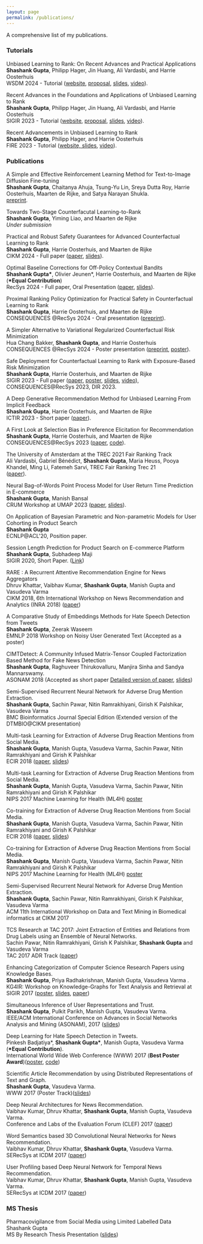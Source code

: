 ```yaml
---
layout: page
permalink: /publications/
---
```


A comprehensive list of my publications. 

### Tutorials

Unbiased Learning to Rank: On Recent Advances and Practical Applications <br>
<b>Shashank Gupta</b>, Philipp Hager, Jin Huang, Ali Vardasbi, and Harrie Oosterhuis <br>
WSDM 2024 - Tutorial ([website](https://sites.google.com/view/wsdm-2024-tutorial-ultr/), [proposal](https://drive.google.com/file/d/1v8TAAM2mSA2-Zf3Mp-8-9O8gg1o6Nrji/view?usp=sharing), [slides](https://drive.google.com/file/d/1-sRsFkG4juBHqqQ-ces3HRvtYHpR0l7U/view?usp=sharing), [video](https://www.youtube.com/watch?v=fcqCkjgOnJ8)).

Recent Advances in the Foundations and Applications of Unbiased Learning to Rank <br>
<b>Shashank Gupta</b>, Philipp Hager, Jin Huang, Ali Vardasbi, and Harrie Oosterhuis <br>
SIGIR 2023 - Tutorial ([website](https://sites.google.com/view/sigir-2023-tutorial-ultr), [proposal](https://drive.google.com/file/d/1HZP5X_5czqKWoAjXDAnC1PxvTHIqOjzj/view?usp=sharing), [slides](https://docs.google.com/presentation/d/1NdhDEn8xKPQO-J0YiF6KPKP20CiNLctF7krrGldEywY/present?slide=id.g1e4da214d8b_0_0), [video](https://www.youtube.com/watch?v=fcqCkjgOnJ8)).

Recent Advancements in Unbiased Learning to Rank <br>
<b>Shashank Gupta</b>, Philipp Hager, and Harrie Oosterhuis <br>
FIRE 2023 - Tutorial ([website, slides](https://sites.google.com/view/fire-2023-ultr-tutorial/home), [video](https://www.youtube.com/watch?v=fcqCkjgOnJ8)).

### Publications

A Simple and Effective Reinforcement Learning Method for Text-to-Image Diffusion Fine-tuning <br>
<b>Shashank Gupta</b>, Chaitanya Ahuja, Tsung-Yu Lin, Sreya Dutta Roy, Harrie Oosterhuis, Maarten de Rijke, and Satya Narayan Shukla. <br>
[preprint](https://arxiv.org/pdf/2503.00897).

Towards Two-Stage Counterfacutal Learning-to-Rank <br>
<b>Shashank Gupta</b>, Yiming Liao, and Maarten de Rijke <br>
*Under submission*

Practical and Robust Safety Guarantees for Advanced Counterfactual Learning to Rank <br>
<b>Shashank Gupta</b>, Harrie Oosterhuis, and Maarten de Rijke <br>
CIKM 2024 - Full paper ([paper](https://drive.google.com/file/d/1WPGxFq07Qkj6sNEXpCOt_pAD6Hih6sBI/view?usp=sharing), [slides](https://docs.google.com/presentation/d/e/2PACX-1vSibjqPOHFqyWdjAPt6hMzc0pPbIRz30THGlQVewkg3XCX2vGKuoQCzfgeHigleIm4BWYEjqmQo88IW/pub?start=false&loop=false&delayms=10000)).

Optimal Baseline Corrections for Off-Policy Contextual Bandits <br>
<b>Shashank Gupta\*</b>, Olivier Jeunen\*, Harrie Oosterhuis, and Maarten de Rijke (<b>\*Equal Contribution</b>) <br>
RecSys 2024 - Full paper, Oral Presentation ([paper](https://drive.google.com/file/d/16hyfO1Fw9i5HWGlUpLgO3rhh1j3lN8xV/view?usp=sharing), [slides](https://docs.google.com/presentation/d/e/2PACX-1vQXCo6vgbHan3j2k81-JPLc2XY-FyOLgk77IHvKiPDUrFZUymrLp1MmG9Jhy9nHHq-Nb9v1J6y0G_Rn/pub?start=false&loop=false&delayms=10000)).

Proximal Ranking Policy Optimization for Practical Safety in Counterfactual Learning to Rank <br>
<b>Shashank Gupta</b>, Harrie Oosterhuis, and Maarten de Rijke <br>
CONSEQUENCES @RecSys 2024 - Oral presentation ([preprint](https://arxiv.org/abs/2409.09881)).

A Simpler Alternative to Variational Regularized Counterfactual Risk Minimization <br>
Hua Chang Bakker, <b>Shashank Gupta</b>, and Harrie Oosterhuis <br>
CONSEQUENCES @RecSys 2024 - Poster presentation ([preprint](https://arxiv.org/abs/2409.09819), [poster](https://drive.google.com/file/d/1VG_o4LBYLgq9nKJVcJoUaPRe54UPhDOr/view?usp=drive_link)).

Safe Deployment for Counterfactual Learning to Rank with Exposure-Based Risk Minimization <br>
<b>Shashank Gupta</b>, Harrie Oosterhuis, and Maarten de Rijke <br>
SIGIR 2023 - Full paper ([paper](https://drive.google.com/file/d/1GL285QRF44r-G4la0OaIl6IZs73w5aop/view), [poster](https://drive.google.com/file/d/1xhzLB68AzyG-PZcTdxOkyRnIhiVAQhyw/view?usp=sharing), [slides](https://docs.google.com/presentation/d/e/2PACX-1vRWezrXibGt6KpP7DvOazUIHsBs4N904Q7QLC86ynCuOYru_qmNctgwwvAcjnv7wFNDKV3nv10s6JOk/pub?start=false&loop=false&delayms=60000), [video](https://www.youtube.com/watch?v=xlsmhOtwFUc)), CONSEQUENCES@RecSys 2023, DIR 2023.

A Deep Generative Recommendation Method for Unbiased Learning From Implicit Feedback <br>
<b>Shashank Gupta</b>, Harrie Oosterhuis, and Maarten de Rijke <br>
ICTIR 2023 - Short paper ([paper](https://drive.google.com/file/d/1NM1xewIrnrvmILLBX1vYo2vY3bRQmWL5/view?usp=drive_link)).

A First Look at Selection Bias in Preference Elicitation for Recommendation <br>
<b>Shashank Gupta</b>, Harrie Oosterhuis, and Maarten de Rijke <br>
CONSEQUENCES@RecSys 2023 ([paper](https://drive.google.com/file/d/1hRzuTyhjgG7567RuICK9lC2A4apAZJ-j/view?usp=drive_link), [code](https://github.com/shashankg7/Bias-Preference-Elicitation)). 

The University of Amsterdam at the TREC 2021 Fair Ranking Track <br>
Ali Vardasbi, Gabriel Bénédict, <b>Shashank Gupta</b>, Maria Heuss, Pooya Khandel, Ming Li, Fatemeh Sarvi, TREC Fair Ranking Trec 21 <br> ([paper](https://trec.nist.gov/pubs/trec30/papers/IRLab-Amsterdam-F.pdf)).


Neural Bag-of-Words Point Process Model for User Return Time Prediction in E-commerce <br>
<b>Shashank Gupta</b>, Manish Bansal <br>
CRUM Workshop at UMAP 2023 ([paper](https://drive.google.com/file/d/1PQ7JptTuBdtjhtBCrONt2YV-jkxz1z-5/view?usp=sharing), [slides](https://drive.google.com/file/d/1QtzDoKkHgpB-vxhgbfxTThtOXu0jrypY/view?usp=drive_link)).

On Application of Bayesian Parametric and Non-parametric Models for User Cohorting in Product Search <br>
<b>Shashank Gupta</b> <br>
ECNLP@ACL'20, Position paper. 

Session Length Prediction for Product Search on E-commerce Platform <br>
<b>Shashank Gupta</b>, Subhadeep Maji <br>
SIGIR 2020, Short Paper. ([Link](https://iiitaphyd-my.sharepoint.com/:b:/g/personal/shashank_gupta_alumni_iiit_ac_in/EXNmsfIV9MlGjSLdfpYrnmABpcHAhHjvwWC08WPLEmwnqQ?e=E0CLGF))

RARE : A Recurrent Attentive Recommendation Engine for News Aggregators <br>
Dhruv Khattar, Vaibhav Kumar, <b>Shashank Gupta</b>, Manish Gupta and Vasudeva Varma <br>
CIKM 2018, 6th International Workshop on News Recommendation and Analytics (INRA 2018) ([paper](https://vaibhav4595.github.io/files/RARE.pdf))

A Comparative Study of Embeddings Methods for Hate Speech Detection from Tweets <br>
<b>Shashank Gupta</b>, Zeerak Waseem <br>
EMNLP 2018 Workshop on Noisy User Generated Text (Accepted as a poster)

CIMTDetect: A Community Infused Matrix-Tensor Coupled Factorization Based Method for Fake News Detection <br>
<b>Shashank Gupta</b>, Raghuveer Thirukovalluru, Manjira Sinha and Sandya Mannarswamy. <br>
ASONAM 2018 (Accepted as short paper [Detailed version of paper](https://drive.google.com/file/d/1IKXa38n4JC47gtnJ2W3IfiAq1rY8VCpR/view?usp=sharing), [slides](https://docs.google.com/presentation/d/1ZTLZg4HgUkd_ic0wVu_OAhM6QMXJU7Nm0hdawp4gBu0/edit?usp=sharing))

Semi-Supervised Recurrent Neural Network for Adverse Drug Mention Extraction. <br>
<b>Shashank Gupta</b>, Sachin Pawar, Nitin Ramrakhiyani, Girish K Palshikar, Vasudeva Varma <br>
BMC Bioinformatics Journal Special Edition (Extended version of the DTMBIO@CIKM presentation)

Multi-task Learning for Extraction of Adverse Drug Reaction Mentions from Social Media. <br>
<b>Shashank Gupta</b>, Manish Gupta, Vasudeva Varma, Sachin Pawar, Nitin Ramrakhiyani and Girish K Palshikar <br>
ECIR 2018 ([paper](https://drive.google.com/file/d/120_y21rCPzQ6epV9YmAflmEuFw91Db5s/view?usp=sharing), [slides](https://drive.google.com/file/d/1562E7GBNonbjn8PB3Dc3cmoo0ScrFS5m/view?usp=sharing))

Multi-task Learning for Extraction of Adverse Drug Reaction Mentions from Social Media. <br>
<b>Shashank Gupta</b>, Manish Gupta, Vasudeva Varma, Sachin Pawar, Nitin Ramrakhiyani and Girish K Palshikar <br>
NIPS 2017 Machine Learning for Health (ML4H) [poster](https://drive.google.com/file/d/1IXywppgZUpr0rEzbUWVXZovQ1sod8jux/view?usp=sharing)

Co-training for Extraction of Adverse Drug Reaction Mentions from Social Media. <br>
<b>Shashank Gupta</b>, Manish Gupta, Vasudeva Varma, Sachin Pawar, Nitin Ramrakhiyani and Girish K Palshikar <br>
ECIR 2018 ([paper](https://drive.google.com/file/d/1h2uzjKL2_QKin6hRDoAVgDEBrLMgEt8v/view?usp=sharing), [slides](https://drive.google.com/file/d/1ysPD9aBsY-KMSOudSTOF8dHRwJGdC1AB/view?usp=sharing))

Co-training for Extraction of Adverse Drug Reaction Mentions from Social Media. <br>
<b>Shashank Gupta</b>, Manish Gupta, Vasudeva Varma, Sachin Pawar, Nitin Ramrakhiyani and Girish K Palshikar <br>
NIPS 2017 Machine Learning for Health (ML4H) [poster](https://drive.google.com/file/d/1RoKX_BW1H6QO89Jo9DIKZMoxGIP_BmJv/view?usp=sharing)

Semi-Supervised Recurrent Neural Network for Adverse Drug Mention Extraction. <br>
<b>Shashank Gupta</b>, Sachin Pawar, Nitin Ramrakhiyani, Girish K Palshikar, Vasudeva Varma <br>
ACM 11th International Workshop on Data and Text Mining in Biomedical informatics at CIKM 2017

TCS Research at TAC 2017: Joint Extraction of Entities and Relations from Drug Labels using an Ensemble of Neural Networks. <br>
Sachin Pawar, Nitin Ramrakhiyani, Girish K Palshikar, <b>Shashank Gupta</b> and Vasudeva Varma <br>
TAC 2017 ADR Track ([paper](https://drive.google.com/file/d/1XdZ3m9FI4MWVPrS5vhEi0kjvtyN7TgfB/view?usp=sharing))

Enhancing Categorization of Computer Science Research Papers using Knowledge Bases. <br>
<b>Shashank Gupta</b>, Priya Radhakrishnan, Manish Gupta, Vasudeva Varma .<br>
KG4IR: Workshop on Knowledge-Graphs for Text Analysis and Retrieval at SIGIR 2017 ([poster](https://drive.google.com/file/d/0B-7peEFiNjnUd0ltZU0tajFVOGc/view?usp=sharing), [slides](https://drive.google.com/open?id=0B-7peEFiNjnUM1hDOXhlbks1Ulk), [paper](https://drive.google.com/open?id=0B-7peEFiNjnUcFZzWjdWMXp6YkE))

Simultaneous Inference of User Representations and Trust. <br>
<b>Shashank Gupta</b>, Pulkit Parikh, Manish Gupta, Vasudeva Varma. <br>
IEEE/ACM International Conference on Advances in Social Networks Analysis and Mining
(ASONAM), 2017 ([slides](https://drive.google.com/file/d/0B-7peEFiNjnUc0RlMkp2VmJUNjA/view?usp=sharing))

Deep Learning for Hate Speech Detection in Tweets. <br>
Pinkesh Badjatiya\*, <b>Shashank Gupta\*</b>, Manish Gupta, Vasudeva Varma (<b>\*Equal Contribution</b>).<br>
International World Wide Web Conference (WWW) 2017 (<b>Best Poster Award</b>)([poster](https://docs.google.com/presentation/d/1oW6WQKkpj6rAAcQKkN7JaYWZbZZfH2RGnReQxy0_RPw/edit?usp=sharing), [code](https://github.com/pinkeshbadjatiya/twitter-hatespeech))

Scientific Article Recommendation by using Distributed Representations of Text and Graph. <br>
<b>Shashank Gupta</b>, Vasudeva Varma. <br>
WWW 2017 (Poster Track)([slides](https://drive.google.com/open?id=0B-7peEFiNjnUOUVKREgtY3ZWekE))

Deep Neural Architectures for News Recommendation. <br>
Vaibhav Kumar, Dhruv Khattar, <b>Shashank Gupta</b>, Manish Gupta, Vasudeva Varma. <br>
Conference and Labs of the Evaluation Forum (CLEF) 2017 ([paper](https://drive.google.com/file/d/0B-7peEFiNjnUT1UzZDVNM0ZWRnc/view?usp=sharing))

Word Semantics based 3D Convolutional Neural Networks for News Recommendation. <br>
Vaibhav Kumar, Dhruv Khattar, <b>Shashank Gupta</b>, Vasudeva Varma. <br>
SERecSys at ICDM 2017 ([paper](https://drive.google.com/open?id=0B-7peEFiNjnUdk44YVpkdk5YSjg))

User Profiling based Deep Neural Network for Temporal News Recommendation. <br>
Vaibhav Kumar, Dhruv Khattar, <b>Shashank Gupta</b>, Manish Gupta, Vasudeva Varma. <br>
SERecSys at ICDM 2017 ([paper](https://drive.google.com/open?id=0B-7peEFiNjnUNVpieUtVRzBJWUk))

### MS Thesis

Pharmacovigilance from Social Media using Limited Labelled Data <br>
Shashank Gupta <br>
MS By Research Thesis Presentation ([slides](https://docs.google.com/presentation/d/e/2PACX-1vTN0FDiDJsy5cdVeAoZVj2ai2x-8zvDPbkR4JygE7XdCxBoDeIgr73vSHuhXRVeKh9jjiIvzwTXgBo4/pub?start=false&loop=false&delayms=60000))



